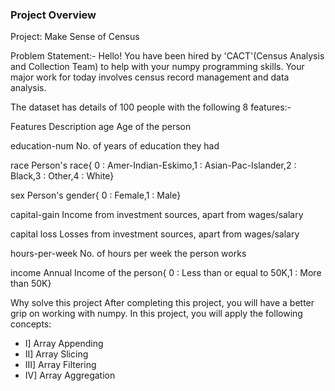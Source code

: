 ### Project Overview

 Project: Make Sense of Census

Problem Statement:- Hello! You have been hired by 'CACT'(Census Analysis and Collection Team) to help with your numpy programming skills. Your major work for today involves census record management and data analysis.

The dataset has details of 100 people with the following 8 features:-

Features Description age Age of the person

education-num No. of years of education they had

race Person's race{ 0 : Amer-Indian-Eskimo,1 : Asian-Pac-Islander,2 : Black,3 : Other,4 : White}

sex Person's gender{ 0 : Female,1 : Male}

capital-gain Income from investment sources, apart from wages/salary

capital loss Losses from investment sources, apart from wages/salary

hours-per-week No. of hours per week the person works

income Annual Income of the person{ 0 : Less than or equal to 50K,1 : More than 50K}

Why solve this project After completing this project, you will have a better grip on working with numpy. In this project, you will apply the following concepts:

- I] Array Appending 
- II] Array Slicing
- III] Array Filtering 
- IV] Array Aggregation


